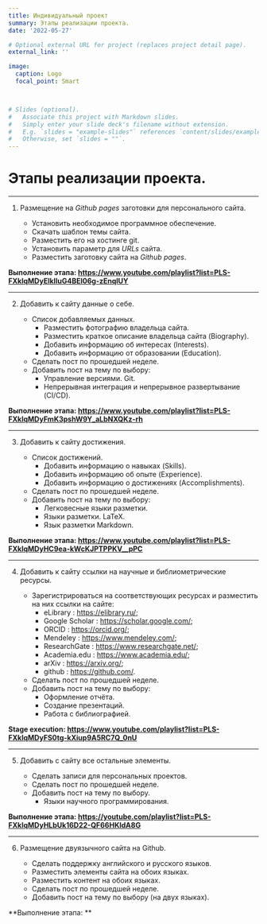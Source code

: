 ```yaml
---
title: Индивидуальный проект
summary: Этапы реализации проекта.
date: '2022-05-27'

# Optional external URL for project (replaces project detail page).
external_link: ''

image:
  caption: Logo
  focal_point: Smart



# Slides (optional).
#   Associate this project with Markdown slides.
#   Simply enter your slide deck's filename without extension.
#   E.g. `slides = "example-slides"` references `content/slides/example-slides.md`.
#   Otherwise, set `slides = ""`.
---
```


# Этапы реализации проекта.
<hr>

1.  Размещение на _Github pages_ заготовки для персонального сайта.
    
    * Установить необходимое программное обеспечение.
    * Скачать шаблон темы сайта.
    * Разместить его на хостинге git.
    * Установить параметр для _URLs_ сайта.
    * Разместить заготовку сайта на _Github pages_.
 
 **Выполнение этапа: https://www.youtube.com/playlist?list=PLS-FXklqMDyElkIluG4BEl06g-zEnqlUY**
 <hr>
 
2.  Добавить к сайту данные о себе.
    
    * Список добавляемых данных.
        * Разместить фотографию владельца сайта.
        * Разместить краткое описание владельца сайта (Biography).
        * Добавить информацию об интересах (Interests).
        * Добавить информацию от образовании (Education).
    * Сделать пост по прошедшей неделе.
    * Добавить пост на тему по выбору:
        * Управление версиями. Git.
        * Непрерывная интеграция и непрерывное развертывание (CI/CD).

**Выполнение этапа: https://www.youtube.com/playlist?list=PLS-FXklqMDyFmK3pshW9Y_aLbNXQKz-rh**
<hr>

3.  Добавить к сайту достижения.
    
    * Список достижений.
        * Добавить информацию о навыках (Skills).
        * Добавить информацию об опыте (Experience).
        * Добавить информацию о достижениях (Accomplishments).
    * Сделать пост по прошедшей неделе.
    * Добавить пост на тему по выбору:
        * Легковесные языки разметки.
        * Языки разметки. LaTeX.
        * Язык разметки Markdown.

**Выполнение этапа: https://www.youtube.com/playlist?list=PLS-FXklqMDyHC9ea-kWcKJPTPPKV__pPC**
<hr>

4.  Добавить к сайту ссылки на научные и библиометрические ресурсы.
    
    * Зарегистрироваться на соответствующих ресурсах и разместить на них ссылки на сайте:
        * eLibrary : https://elibrary.ru/;
        * Google Scholar : https://scholar.google.com/;
        * ORCID : https://orcid.org/;
        * Mendeley : https://www.mendeley.com/;
        * ResearchGate : https://www.researchgate.net/;
        * Academia.edu : https://www.academia.edu/;
        * arXiv : https://arxiv.org/;
        * github : https://github.com/.
    * Сделать пост по прошедшей неделе.
    * Добавить пост на тему по выбору:
        * Оформление отчёта.
        * Создание презентаций.
        * Работа с библиографией.

**Stage execution: https://www.youtube.com/playlist?list=PLS-FXklqMDyFS0tg-kXiup9A5RC7Q_0nU**
<hr>

5.  Добавить с сайту все остальные элементы.
    
    * Сделать записи для персональных проектов.
    * Сделать пост по прошедшей неделе.
    * Добавить пост на тему по выбору.
        * Языки научного программирования.

**Выполнение этапа: https://youtube.com/playlist?list=PLS-FXklqMDyHLbUk16D22-QF66HKldA8G**
<hr>

6.  Размещение двуязычного сайта на Github.
    
    * Сделать поддержку английского и русского языков.
    * Разместить элементы сайта на обоих языках.
    * Разместить контент на обоих языках.
    * Сделать пост по прошедшей неделе.
    * Добавить пост на тему по выбору (на двух языках).

**Выполнение этапа: **